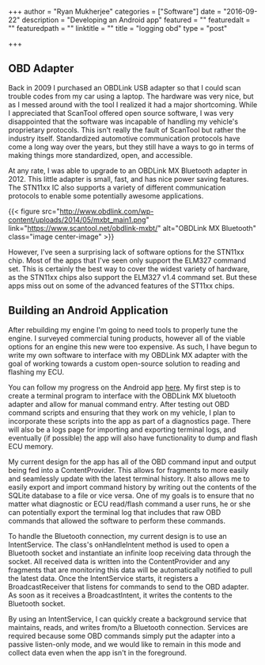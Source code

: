 +++
author = "Ryan Mukherjee"
categories = ["Software"]
date = "2016-09-22"
description = "Developing an Android app"
featured = ""
featuredalt = ""
featuredpath = ""
linktitle = ""
title = "logging obd"
type = "post"

+++

## OBD Adapter

Back in 2009 I purchased an OBDLink USB adapter so that I could scan trouble codes from my car using a laptop. The hardware was very nice, but as I messed around with the tool I realized it had a major shortcoming. While I appreciated that ScanTool offered open source software, I was very disappointed that the software was incapable of handling my vehicle's proprietary protocols. This isn't really the fault of ScanTool but rather the industry itself. Standardized automotive communication protocols have come a long way over the years, but they still have a ways to go in terms of making things more standardized, open, and accessible.

At any rate, I was able to upgrade to an OBDLink MX Bluetooth adapter in 2012. This little adapter is small, fast, and has nice power saving features. The STN11xx IC also supports a variety of different communication protocols to enable some potentially awesome applications.

{{< figure src="http://www.obdlink.com/wp-content/uploads/2014/05/mxbt_main1.png" link="https://www.scantool.net/obdlink-mxbt/" alt="OBDLink MX Bluetooth" class="image center-image" >}}

However, I've seen a surprising lack of software options for the STN11xx chip. Most of the apps that I've seen only support the ELM327 command set. This is certainly the best way to cover the widest variety of hardware, as the STN11xx chips also support the ELM327 v1.4 command set. But these apps miss out on some of the advanced features of the ST11xx chips. 

## Building an Android Application

After rebuilding my engine I'm going to need tools to properly tune the engine. I surveyed commercial tuning products, however all of the viable options for an engine this new were too expensive. As such, I have begun to write my own software to interface with my OBDLink MX adapter with the goal of working towards a custom open-source solution to reading and flashing my ECU.

You can follow my progress on the Android app [here](https://github.com/mukhery/AudiECU). My first step is to create a terminal program to interface with the OBDLink MX bluetooth adapter and allow for manual command entry. After testing out OBD command scripts and ensuring that they work on my vehicle, I plan to incorporate these scripts into the app as part of a diagnostics page. There will also be a logs page for importing and exporting terminal logs, and eventually (if possible) the app will also have functionality to dump and flash ECU memory.

My current design for the app has all of the OBD command input and output being fed into a ContentProvider. This allows for fragments to more easily and seamlessly update with the latest terminal history. It also allows me to easily export and import command history by writing out the contents of the SQLite database to a file or vice versa. One of my goals is to ensure that no matter what diagnostic or ECU read/flash command a user runs, he or she can potentially export the terminal log that includes that raw OBD commands that allowed the software to perform these commands.

To handle the Bluetooth connection, my current design is to use an IntentService. The class's onHandleIntent method is used to open a Bluetooth socket and instantiate an infinite loop receiving data through the socket. All received data is written into the ContentProvider and any fragments that are monitoring this data will be automatically notified to pull the latest data. Once the IntentService starts, it registers a BroadcastReceiver that listens for commands to send to the OBD adapter. As soon as it receives a BroadcastIntent, it writes the contents to the Bluetooth socket.

By using an IntentService, I can quickly create a background service that maintains, reads, and writes from/to a Bluetooth connection. Services are required because some OBD commands simply put the adapter into a passive listen-only mode, and we would like to remain in this mode and collect data even when the app isn't in the foreground.
